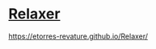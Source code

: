 # [Relaxer](https://etorres-revature.github.io/Relaxer/)

https://etorres-revature.github.io/Relaxer/